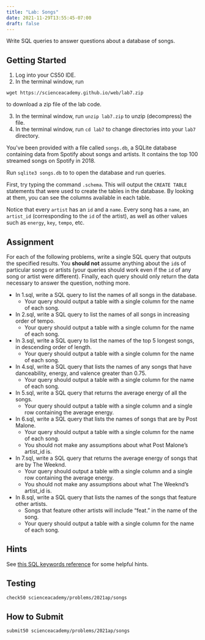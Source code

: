 ```yaml
---
title: "Lab: Songs"
date: 2021-11-29T13:55:45-07:00
draft: false
---
```

Write SQL queries to answer questions about a database of songs.
<!--more-->
## Getting Started

1. Log into your CS50 IDE.
2. In the terminal window, run
```
wget https://scienceacademy.github.io/web/lab7.zip
```

 to download a zip file of the lab code.

3. In the terminal window, run `unzip lab7.zip` to unzip (decompress) the file.
4. In the terminal window, run `cd lab7` to change directories into your `lab7` directory.


You've been provided with a file called `songs.db`, a SQLite database containing data from Spotify about songs and artists. It contains the top 100 streamed songs on Spotify in 2018.

Run `sqlite3 songs.db` to to open the database and run queries.

First, try typing the command `.schema`. This will output the `CREATE TABLE` statements that were used to create the tables in the database. By looking at them, you can see the columns available in each table.

Notice that every `artist` has an `id` and a `name`. Every song has a `name`, an `artist_id` (corresponding to the `id` of the artist), as well as other values such as `energy`, `key`, `tempo`, etc.

## Assignment

For each of the following problems, write a single SQL query that outputs the specified results. You **should not** assume anything about the `id`s of particular songs or artists (your queries should work even if the `id` of any song or artist were different). Finally, each query should only return the data necessary to answer the question, nothing more.

* In 1.sql, write a SQL query to list the names of all songs in the database.
  * Your query should output a table with a single column for the name of each song.
* In 2.sql, write a SQL query to list the names of all songs in increasing order of tempo.
  * Your query should output a table with a single column for the name of each song.
* In 3.sql, write a SQL query to list the names of the top 5 longest songs, in descending order of length.
  * Your query should output a table with a single column for the name of each song.
* In 4.sql, write a SQL query that lists the names of any songs that have danceability, energy, and valence greater than 0.75.
  * Your query should output a table with a single column for the name of each song.
* In 5.sql, write a SQL query that returns the average energy of all the songs.
  * Your query should output a table with a single column and a single row containing the average energy.
* In 6.sql, write a SQL query that lists the names of songs that are by Post Malone.
  * Your query should output a table with a single column for the name of each song.
  * You should not make any assumptions about what Post Malone’s artist_id is.
* In 7.sql, write a SQL query that returns the average energy of songs that are by The Weeknd.
  * Your query should output a table with a single column and a single row containing the average energy.
  * You should not make any assumptions about what The Weeknd’s artist_id is.
* In 8.sql, write a SQL query that lists the names of the songs that feature other artists.
  * Songs that feature other artists will include “feat.” in the name of the song.
  * Your query should output a table with a single column for the name of each song.

## Hints

See [this SQL keywords reference](https://www.w3schools.com/sql/sql_ref_keywords.asp) for some helpful hints.

## Testing

```md
check50 scienceacademy/problems/2021ap/songs
```

## How to Submit

```md
submit50 scienceacademy/problems/2021ap/songs
```
